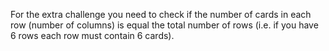 For the extra challenge you need to check if the number of cards in each row
(number of columns) is equal the total number of rows
(i.e. if you have 6 rows each row must contain 6 cards).
